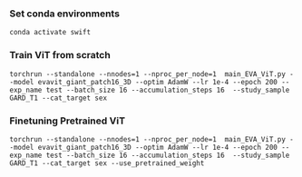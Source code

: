 ### Set conda environments 
```
conda activate swift
```

### Train ViT from scratch 
```
torchrun --standalone --nnodes=1 --nproc_per_node=1  main_EVA_ViT.py --model evavit_giant_patch16_3D --optim AdamW --lr 1e-4 --epoch 200 --exp_name test --batch_size 16 --accumulation_steps 16  --study_sample GARD_T1 --cat_target sex 
```


### Finetuning Pretrained ViT 
```
torchrun --standalone --nnodes=1 --nproc_per_node=1  main_EVA_ViT.py --model evavit_giant_patch16_3D --optim AdamW --lr 1e-4 --epoch 200 --exp_name test --batch_size 16 --accumulation_steps 16  --study_sample GARD_T1 --cat_target sex --use_pretrained_weight

